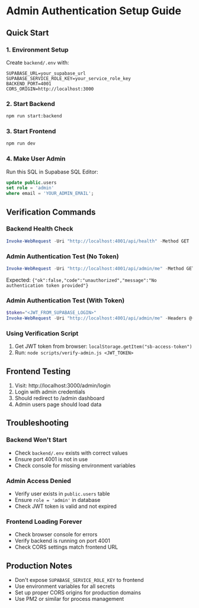 # Admin Authentication Setup Guide

## Quick Start

### 1. Environment Setup

Create `backend/.env` with:
```
SUPABASE_URL=your_supabase_url
SUPABASE_SERVICE_ROLE_KEY=your_service_role_key
BACKEND_PORT=4001
CORS_ORIGIN=http://localhost:3000
```

### 2. Start Backend
```bash
npm run start:backend
```

### 3. Start Frontend
```bash
npm run dev
```

### 4. Make User Admin
Run this SQL in Supabase SQL Editor:
```sql
update public.users
set role = 'admin'
where email = 'YOUR_ADMIN_EMAIL';
```

## Verification Commands

### Backend Health Check
```powershell
Invoke-WebRequest -Uri "http://localhost:4001/api/health" -Method GET
```

### Admin Authentication Test (No Token)
```powershell
Invoke-WebRequest -Uri "http://localhost:4001/api/admin/me" -Method GET
```
Expected: `{"ok":false,"code":"unauthorized","message":"No authentication token provided"}`

### Admin Authentication Test (With Token)
```powershell
$token="<JWT_FROM_SUPABASE_LOGIN>"
Invoke-WebRequest -Uri "http://localhost:4001/api/admin/me" -Headers @{ Authorization="Bearer $token" } -Method GET
```

### Using Verification Script
1. Get JWT token from browser: `localStorage.getItem("sb-access-token")`
2. Run: `node scripts/verify-admin.js <JWT_TOKEN>`

## Frontend Testing

1. Visit: http://localhost:3000/admin/login
2. Login with admin credentials
3. Should redirect to /admin dashboard
4. Admin users page should load data

## Troubleshooting

### Backend Won't Start
- Check `backend/.env` exists with correct values
- Ensure port 4001 is not in use
- Check console for missing environment variables

### Admin Access Denied
- Verify user exists in `public.users` table
- Ensure `role = 'admin'` in database
- Check JWT token is valid and not expired

### Frontend Loading Forever
- Check browser console for errors
- Verify backend is running on port 4001
- Check CORS settings match frontend URL

## Production Notes

- Don't expose `SUPABASE_SERVICE_ROLE_KEY` to frontend
- Use environment variables for all secrets
- Set up proper CORS origins for production domains
- Use PM2 or similar for process management
